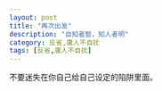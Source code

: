 ```yaml
---
layout: post
title: "再次出发"
description: "自知者智，知人者明"
category: 反省,庸人不自扰
tags: [反省,庸人不自扰]
---
```


不要迷失在你自己给自己设定的陷阱里面。
